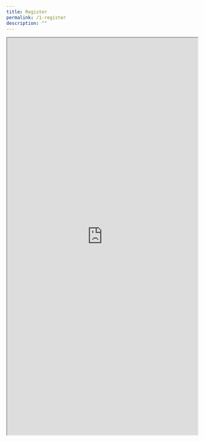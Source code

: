 ```yaml
---
title: Register
permalink: /1-register
description: ""
---
```


<div class="row">
	<div class="col is-12">
		<iframe id="iframe" src="https://form.gov.sg/6102708faf2fd700113cbb39" style="width:100%;height:1050px"></iframe>
	</div>
	</div>